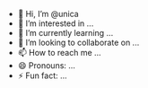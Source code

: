 - 👋 Hi, I’m @unica
- 👀 I’m interested in ...
- 🌱 I’m currently learning ...
- 💞️ I’m looking to collaborate on ...
- 📫 How to reach me ...
- 😄 Pronouns: ...
- ⚡ Fun fact: ...

<!---
unicati/unicati is a ✨ special ✨ repository because its `README.md` (this file) appears on your GitHub profile.
You can click the Preview link to take a look at your changes.
--->
